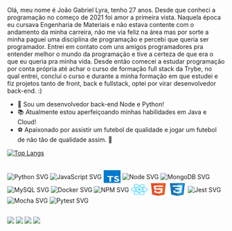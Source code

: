 Olá, meu nome é João Gabriel Lyra, tenho 27 anos. Desde que conheci a programação no começo de 2021 foi amor a primeira vista. Naquela época eu cursava Engenharia de Materiais e não estava contente com o andamento da minha carreira, não me via feliz na área mas por sorte a minha paguei uma disciplina de programação e percebi que queria ser programador. Entrei em contato com uns amigos programadores pra entender melhor o mundo da programação e tive a certeza de que era o que eu queria pra minha vida. Desde então comecei a estudar programação por conta própria até achar o curso de formação full stack da Trybe, no qual entrei, concluí o curso e durante a minha formação em que estudei e fiz projetos tanto de front, back e fullstack, optei por virar desenvolvedor back-end. :) 

- 🌱 Sou um desenvolvedor back-end Node e Python!
- 📚 Atualmente estou aperfeiçoando minhas habilidades em Java e Cloud!
- ⚽ Apaixonado por assistir um futebol de qualidade e jogar um futebol de não tão de qualidade assim. 🤣

[![Top Langs](https://github-readme-stats.vercel.app/api/top-langs/?username=joaogabriellyra&hide=css&layout=donut)](https://github.com/anuraghazra/github-readme-stats)

<div style="display: inline_block"><br>
  <img alt="Python SVG" align="center" height="30" width="40" src="https://cdn.jsdelivr.net/gh/devicons/devicon/icons/python/python-original.svg" />
  <img alt="JavaScript SVG" align="center" src="https://cdn.jsdelivr.net/gh/devicons/devicon/icons/javascript/javascript-original.svg" height="30" width="40"/>
  <img align="center" alt="TypeScript SVG" height="30" width="40" src="https://raw.githubusercontent.com/devicons/devicon/master/icons/typescript/typescript-plain.svg">
  <img align="center" alt="Node SVG" height="30" width="40" src="https://cdn.jsdelivr.net/gh/devicons/devicon/icons/nodejs/nodejs-original.svg" />
  <img align="center" alt="MongoDB SVG" height="30" width="40" src="https://cdn.jsdelivr.net/gh/devicons/devicon/icons/mongodb/mongodb-original-wordmark.svg" />
  <img align="center" alt="MySQL SVG" height="30" width="40" src="https://cdn.jsdelivr.net/gh/devicons/devicon/icons/mysql/mysql-plain-wordmark.svg" />
  <img align="center" alt="Docker SVG" height="30" width="40" src="https://cdn.jsdelivr.net/gh/devicons/devicon/icons/docker/docker-original-wordmark.svg" />
  <img align="center" alt="NPM SVG" height="30" width="40" src="https://cdn.jsdelivr.net/gh/devicons/devicon/icons/npm/npm-original-wordmark.svg" />
  <img align="center" alt="React SVG" height="30" width="40" src="https://raw.githubusercontent.com/devicons/devicon/master/icons/react/react-original.svg">
  <img align="center" alt="HTML SVG" height="30" width="40" src="https://raw.githubusercontent.com/devicons/devicon/master/icons/html5/html5-original.svg">
  <img align="center" alt="CSS SVG" height="30" width="40" src="https://raw.githubusercontent.com/devicons/devicon/master/icons/css3/css3-original.svg">
  <img align="center" alt="Jest SVG" height="30" width="40" src="https://cdn.jsdelivr.net/gh/devicons/devicon/icons/jest/jest-plain.svg" />
  <img align="center" alt="Mocha SVG" height="30" width="40" src="https://cdn.jsdelivr.net/gh/devicons/devicon/icons/mocha/mocha-plain.svg" />
  <img align="center" alt="Pytest SVG" height="30" width="40" src="https://cdn.jsdelivr.net/gh/devicons/devicon/icons/pytest/pytest-original-wordmark.svg" />
</div>
  
  ##
  
<div> 
  <a href="https://www.instagram.com/jgabriellyra" target="_blank"><img src="https://img.shields.io/badge/-Instagram-%23E4405F?style=for-the-badge&logo=instagram&logoColor=white" target="_blank"></a>
 	<a href="https://www.twitch.tv/gabriellyra" target="_blank"><img src="https://img.shields.io/badge/Twitch-9146FF?style=for-the-badge&logo=twitch&logoColor=white" target="_blank"></a>
  <a href = "mailto:gabrielzinhuuuuu@gmail.com"><img src="https://img.shields.io/badge/-Gmail-%23333?style=for-the-badge&logo=gmail&logoColor=white" target="_blank"></a>
  <a href="https://www.linkedin.com/in/joaogabriellyra/" target="_blank"><img src="https://img.shields.io/badge/-LinkedIn-%230077B5?style=for-the-badge&logo=linkedin&logoColor=white" target="_blank"></a> 
</div>  
